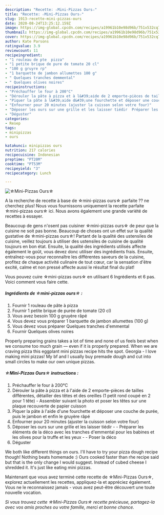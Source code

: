 ```yaml
---
description: "Recette: ☆Mini-Pizzas Ours☆"
title: "Recette: ☆Mini-Pizzas Ours☆"
slug: 1913-recette-mini-pizzas-ours
date: 2020-08-24T13:25:12.159Z
image: https://img-global.cpcdn.com/recipes/a19961b10e98d96b/751x532cq70/☆mini-pizzas-ours☆-photo-principale-de-la-recette.jpg
thumbnail: https://img-global.cpcdn.com/recipes/a19961b10e98d96b/751x532cq70/☆mini-pizzas-ours☆-photo-principale-de-la-recette.jpg
cover: https://img-global.cpcdn.com/recipes/a19961b10e98d96b/751x532cq70/☆mini-pizzas-ours☆-photo-principale-de-la-recette.jpg
author: Kate Parsons
ratingvalue: 3.9
reviewcount: 11
recipeingredient:
- "1 rouleau de pte  pizza"
- "1 petite brique de pure de tomate 20 cl"
- "100 g gruyre rp"
- "1 barquette de jambon allumettes 100 g"
- " Quelques tranches demmental"
- " Quelques olives noires"
recipeinstructions:
- "Préchauffer le four à 200°C"
- "Dérouler la pâte à pizza et à l&#39;aide de 2 emporte-pièces de tailles différentes, détailler des têtes et des oreilles (1 petit rond coupé en 2 pour 1 tête) Assembler suivant la photo et poser les têtes sur une plaque recouverte de papier cuisson"
- "Piquer la pâte à l&#39;aide d&#39;une fourchette et déposer une couche de purée, puis le jambon et enfin le gruyère râpé"
- "Enfourner pour 20 minutes (ajuster la cuisson selon votre four)"
- "Déposer les ours sur une grille et les laisser tiédir  Préparer les éléments de la déco avec les tranches d&#39;emmental pour les babines et les olives pour la truffe et les yeux  Poser la déco"
- "Déguster"
categories:
- Resep
tags:
- minipizzas
- ours

katakunci: minipizzas ours 
nutrition: 217 calories
recipecuisine: Indonesian
preptime: "PT20M"
cooktime: "PT53M"
recipeyield: "3"
recipecategory: Lunch

---
```



![☆Mini-Pizzas Ours☆](https://img-global.cpcdn.com/recipes/a19961b10e98d96b/751x532cq70/☆mini-pizzas-ours☆-photo-principale-de-la-recette.jpg)

A la recherche de recette à base de ☆mini-pizzas ours☆ parfaite ?? ne cherchez plus! Nous vous fournissons uniquement la recette parfaite ☆mini-pizzas ours☆ ici. Nous avons également une grande variété de recettes à essayer.

Beaucoup de gens n'osent pas cuisiner ☆mini-pizzas ours☆ de peur que la cuisine ne soit pas bonne. Beaucoup de choses ont un effet sur la qualité gustative de ☆mini-pizzas ours☆! Partant de la qualité des ustensiles de cuisine, veillez toujours à utiliser des ustensiles de cuisine de qualité toujours en bon état. Ensuite, la qualité des ingrédients utilisés affecte également le goût, vous devez donc utiliser des ingrédients frais. Ensuite, entraînez-vous pour reconnaître les différentes saveurs de la cuisine, profitez de chaque activité culinaire de tout cœur, car la sensation d'être excité, calme et non pressé affecte aussi le résultat final du plat!

<!--inarticleads1-->

Vous pouvez cuire ☆mini-pizzas ours☆ en utilisant 6 Ingrédients et 6 pas. Voici comment vous faire cette.

##### Ingrédients de ☆mini-pizzas ours☆ :

1. Fournir 1 rouleau de pâte à pizza
1. Fournir 1 petite brique de purée de tomate (20 cl)
1. Vous avez besoin 100 g gruyère râpé
1. Vous devez vous préparer 1 barquette de jambon allumettes (100 g)
1. Vous devez vous préparer  Quelques tranches d&#39;emmental
1. Fournir  Quelques olives noires


Properly preparing grains takes a lot of time and none of us feels best when we consume too much grain — even if it is properly prepared. When we are craving pizza this eggplant mini pizzas recipe hits the spot. Georgia - I love making mini pizzas! My bf and I usually buy premade dough and cut into small circles to make our own unique pizzas. 

<!--inarticleads2-->

##### ☆Mini-Pizzas Ours☆ instructions :

1. Préchauffer le four à 200°C
1. Dérouler la pâte à pizza et à l&#39;aide de 2 emporte-pièces de tailles différentes, détailler des têtes et des oreilles (1 petit rond coupé en 2 pour 1 tête) - Assembler suivant la photo et poser les têtes sur une plaque recouverte de papier cuisson
1. Piquer la pâte à l&#39;aide d&#39;une fourchette et déposer une couche de purée, puis le jambon et enfin le gruyère râpé
1. Enfourner pour 20 minutes (ajuster la cuisson selon votre four)
1. Déposer les ours sur une grille et les laisser tiédir -  - Préparer les éléments de la déco avec les tranches d&#39;emmental pour les babines et les olives pour la truffe et les yeux -  - Poser la déco
1. Déguster


We both like different things on ours. I&#39;ll have to try your pizza dough recipe though! Nothing beats homemade :) Ours cooked faster than rhe recipe said but that is the only change I would suggest. Instead of cubed cheese I shredded it. It&#39;s just like eating mini pizzas. 

<!--inarticleads1-->

<p>
Maintenant que vous avez terminé cette recette de ☆Mini-Pizzas Ours☆, explorez actuellement les recettes, appliquez-la et appréciez également. Vous ne le reconnaissez jamais - vous avez peut-être découvert une toute nouvelle vocation.
</p>

<p>
<i>Si vous trouvez cette ☆Mini-Pizzas Ours☆ recette précieuse, partagez-la avec vos amis proches ou votre famille, merci et bonne chance.</i>
</p>
